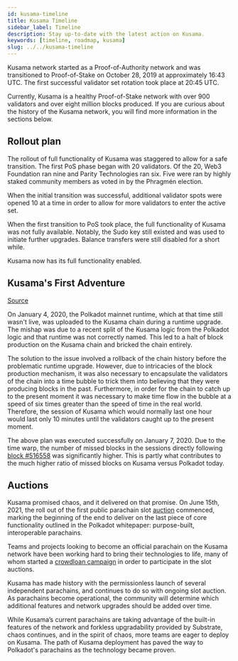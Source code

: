 ```yaml
---
id: kusama-timeline
title: Kusama Timeline
sidebar_label: Timeline
description: Stay up-to-date with the latest action on Kusama.
keywords: [timeline, roadmap, kusama]
slug: ../../kusama-timeline
---
```


Kusama network started as a Proof-of-Authority network and was transitioned to Proof-of-Stake on
October 28, 2019 at approximately 16:43 UTC. The first successful validator set rotation took place
at 20:45 UTC.

Currently, Kusama is a healthy Proof-of-Stake network with over 900 validators and over eight
million blocks produced. If you are curious about the history of the Kusama network, you will find
more information in the sections below.

## Rollout plan

The rollout of full functionality of Kusama was staggered to allow for a safe transition. The first
PoS phase began with 20 validators. Of the 20, Web3 Foundation ran nine and Parity Technologies ran
six. Five were ran by highly staked community members as voted in by the Phragmén election.

When the initial transition was successful, additional validator spots were opened 10 at a time in
order to allow for more validators to enter the active set.

When the first transition to PoS took place, the full functionality of Kusama was not fully
available. Notably, the Sudo key still existed and was used to initiate further upgrades. Balance
transfers were still disabled for a short while.

Kusama now has its full functionality enabled.

## Kusama's First Adventure

[Source](https://polkadot.network/kusamas-first-adventure/)

On January 4, 2020, the Polkadot mainnet runtime, which at that time still wasn't live, was uploaded
to the Kusama chain during a runtime upgrade. The mishap was due to a recent split of the Kusama
logic from the Polkadot logic and that runtime was not correctly named. This led to a halt of block
production on the Kusama chain and bricked the chain entirely.

The solution to the issue involved a rollback of the chain history before the problematic runtime
upgrade. However, due to intricacies of the block production mechanism, it was also necessary to
encapsulate the validators of the chain into a time bubble to trick them into believing that they
were producing blocks in the past. Furthermore, in order for the chain to catch up to the present
moment it was necessary to make time flow in the bubble at a speed of six times greater than the
speed of time in the real world. Therefore, the session of Kusama which would normally last one hour
would last only 10 minutes until the validators caught up to the present moment.

The above plan was executed successfully on January 7, 2020. Due to the time warp, the number of
missed blocks in the sessions directly following
[block #516558](https://kusama.subscan.io/block/516558) was significantly higher. This is partly
what contributes to the much higher ratio of missed blocks on Kusama versus Polkadot today.

## Auctions

Kusama promised chaos, and it delivered on that promise. On June 15th, 2021, the roll out of the
first public parachain slot [auction](../../learn/learn-auction.md) commenced, marking the beginning
of the end to deliver on the last piece of core functionality outlined in the Polkadot whitepaper:
purpose-built, interoperable parachains.

Teams and projects looking to become an official parachain on the Kusama network have been working
hard to bring their technologies to life, many of whom started a
[crowdloan campaign](../../learn/learn-crowdloans.md##starting-a-crowdloan-campaign) in order to
participate in the slot auctions.

Kusama has made history with the permissionless launch of several independent parachains, and
continues to do so with ongoing slot auction. As parachains become operational, the community will
determine which additional features and network upgrades should be added over time.

While Kusama’s current parachains are taking advantage of the built-in features of the network and
forkless upgradability provided by Substrate, chaos continues, and in the spirit of chaos, more
teams are eager to deploy on Kusama. The path of Kusama deployment has paved the way to Polkadot's
parachains as the technology became proven.
